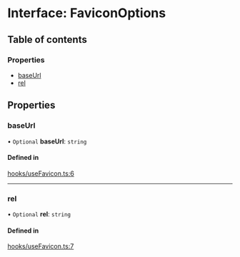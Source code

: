 # Interface: FaviconOptions

## Table of contents

### Properties

- [baseUrl](FaviconOptions.md#baseurl)
- [rel](FaviconOptions.md#rel)

## Properties

### baseUrl

• `Optional` **baseUrl**: `string`

#### Defined in

[hooks/useFavicon.ts:6](https://github.com/iheyunfei/solid-ext/blob/594271c/packages/use/src/hooks/useFavicon.ts#L6)

___

### rel

• `Optional` **rel**: `string`

#### Defined in

[hooks/useFavicon.ts:7](https://github.com/iheyunfei/solid-ext/blob/594271c/packages/use/src/hooks/useFavicon.ts#L7)
